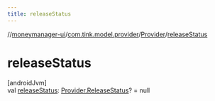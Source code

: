 ```yaml
---
title: releaseStatus
---
```

//[moneymanager-ui](../../../index.html)/[com.tink.model.provider](../index.html)/[Provider](index.html)/[releaseStatus](release-status.html)



# releaseStatus



[androidJvm]\
val [releaseStatus](release-status.html): [Provider.ReleaseStatus](-release-status/index.html)? = null





